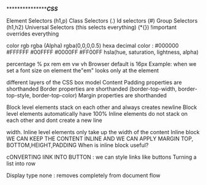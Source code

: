 
******************************************CSS***************************
<!-- Selectors -->
Element Selectors (h1,p)
Class Selectors (.)
Id selectors (#)
Group Selectors (h1,h2)
Universal Selectors (this selects everything) (*{})
!important overrides everything

<!-- Colors -->
color
rgb
rgba (Alpha) rgba(0,0,0,0.5)
hexa decimal color : #000000 #FFFFFF #00FFFF #0000FF #FF00FF 
hsla(hue, saturation, lightness, alpha)

<!-- /* Css Units & Sizes */ -->
percentage %
px
rem
em
vw
vh
Browser default is 16px
Example: when we set a font size on element the"em" looks only at the element

<!-- Box Modal -->
 different layers of the CSS box model 
 Content
 Padding properties are shorthanded 
 Border properties are shorthanded  (border-top-width,  border-top-style, border-top-color)
 Margin properties are shorthanded 

 <!-- Outline and Outline offset -->

 <!-- most common text and fonts settings in CSS -->
 <!-- /* Typography 1rem = 16px* default line height 1.2rem/
text
font
letter spacing
word spacing 
line height
Font Stacks and Callbacks
external fonts -->

<!-- style hypertext links to indicate visited, hover, active and focus. Opacity -->

<!-- how to style lists with list-style-type list-style-image list-style-position  list-style: square url('../images/checkmark.png') inside; ul li:nth-child(2),  -->

<!-- difference between block, inline, and inline-block display types. -->
Block level elements stack on each other and always creates newline
Block level elements automatically have 100% 
Inline elements do not stack on each other and dont create a new line

width.
Inline level elements only take up the width of the content 
Inline block WE CAN KEEP THE CONTENT INLINE AND WE CAN APPLY MARGIN TOP, BOTTOM,HEIGHT,PADDING
When is inline block useful?

cONVERTING liNK INTO BUTTON : we can style links like buttons 
Turning a list into row

Display type none : removes completely from document flow




